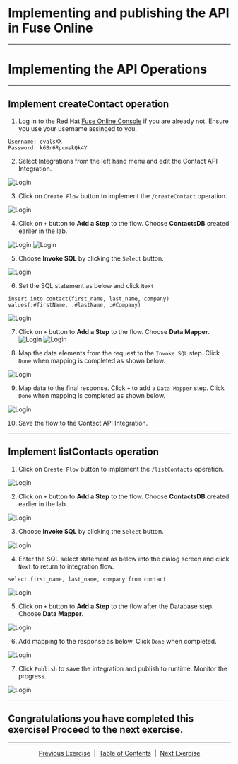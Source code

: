 
# Implementing and publishing the API in Fuse Online  

____

#  Implementing the API Operations  

____

## Implement createContact operation

1. Log in to the Red Hat [Fuse Online Console][2] if you are already not. Ensure you use your username assinged to you.
```
Username: evalsXX
Password: k6Br6RpcmskQk4Y
```
2. Select Integrations from the left hand menu and edit the Contact API Integration.

![Login](images/EditAPIOperations.png)

3. Click on ```Create Flow``` button to implement the ```/createContact``` operation.

![Login](images/EditCreateContact.png)

4. Click on ```+``` button to **Add a Step** to the flow. Choose **ContactsDB** created earlier in the lab.

![Login](images/AddDBStep.png)
![Login](images/ChooseContactsDB.png)

5. Choose **Invoke SQL** by clicking the ```Select``` button. 

![Login](images/InvokeSQL.png)


6.  Set the SQL statement as below and click ```Next```
```
insert into contact(first_name, last_name, company) values(:#firstName, :#lastName, :#Company)
```
![Login](images/SetInsertSQL.png)

7. Click on ```+``` button to **Add a Step** to the flow. Choose **Data Mapper**.
![Login](images/AddDataMapper.png)
![Login](images/ChooseDataMapper.png)

8. Map the data elements from the request to the ```Invoke SQL``` step. Click ```Done``` when mapping is completed as shown below.

![Login](images/MapCreateData.png)

9. Map data to the final response. Click ```+``` to add a ```Data Mapper``` step. Click ```Done``` when mapping is completed as shown below.

![Login](images/CreateResponseMap.png)

10. Save the flow to the Contact API Integration.

____

## Implement listContacts operation

1.  Click on ```Create Flow``` button to implement the ```/listContacts``` operation.

![Login](images/EditListContacts.png)

2.  Click on ```+``` button to **Add a Step** to the flow. Choose **ContactsDB** created earlier in the lab.

![Login](images/ChooseContactDB.png)

3. Choose **Invoke SQL** by clicking the ```Select``` button. 

![Login](images/InvokeSQL.png)

4. Enter the SQL select statement as below into the dialog screen and click ```Next``` to return to integration flow.

```
select first_name, last_name, company from contact
```

![Login](images/EnterSQLSelect.png)

5. Click on ```+``` button to **Add a Step** to the flow after the Database step. Choose **Data Mapper**.

![Login](images/AddDataMapperListResponse.png)

6. Add mapping to the response as below. Click ```Done``` when completed.

![Login](images/ListResponseMap.png)

7. Click ```Publish``` to save the integration and publish to runtime. Monitor the progress.

![Login](images/Published.png)

____
## Congratulations you have completed this exercise! Proceed to the next exercise.
____
<p align="center">
  <a href="/03%20-%20Creating%20API%20in%20Fuse%20Online.MD">Previous Exercise</a> &nbsp;|
  &nbsp;<a href="/README.md">Table of Contents</a> &nbsp;|
  &nbsp;<a href="/05%20-%20Exposing%20%26%20Invoking%20API.md">Next Exercise</a>
</p>

[1]: https://tutorial-web-app-webapp.apps.dfw-d3a7.example.opentlc.com
[2]: https://fuse-b9c0472d-e149-11ea-b6ca-0a580a010007.apps.dfw-d3a7.example.opentlc.com/
[3]: https://3scale-admin.apps.dfw-d3a7.example.opentlc.com/
